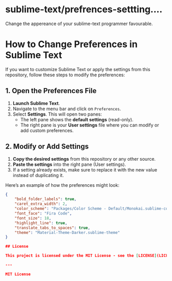# sublime-text/prefrences-settting....
Change the appereance of your sublime-text programmer favourable.


# How to Change Preferences in Sublime Text

If you want to customize Sublime Text or apply the settings from this repository, follow these steps to modify the preferences:

## 1. Open the Preferences File

1. **Launch Sublime Text**.
2. Navigate to the menu bar and click on `Preferences`.
3. Select **Settings**. This will open two panes:
   - The left pane shows the **default settings** (read-only).
   - The right pane is your **User settings** file where you can modify or add custom preferences.

## 2. Modify or Add Settings

1. **Copy the desired settings** from this repository or any other source.
2. **Paste the settings** into the right pane (User settings).
3. If a setting already exists, make sure to replace it with the new value instead of duplicating it.

Here’s an example of how the preferences might look:

```json
{
    "bold_folder_labels": true,
    "caret_extra_width": 2,
    "color_scheme": "Packages/Color Scheme - Default/Monokai.sublime-color-scheme",
    "font_face": "Fira Code",
    "font_size": 18,
    "highlight_line": true,
    "translate_tabs_to_spaces": true,
    "theme": "Material-Theme-Darker.sublime-theme"
}

## License

This project is licensed under the MIT License - see the [LICENSE](LICENSE) file for details.

---

MIT License

